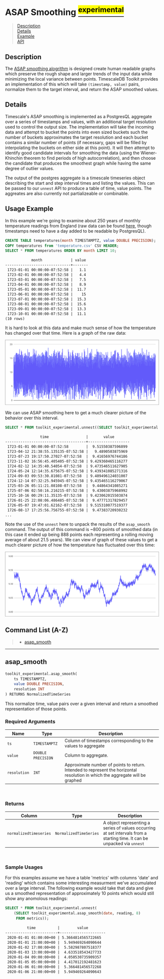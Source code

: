 # ASAP Smoothing [<sup><mark>experimental</mark></sup>](/docs/README.md#tag-notes)

> [Description](#asap-description)<br>
> [Details](#asap-details)<br>
> [Example](#asap-example)<br>
> [API](#asap-api)

## Description <a id="asap-description"></a>

The [ASAP smoothing alogrithm](https://arxiv.org/pdf/1703.00983.pdf) is designed create human readable graphs which preserve the rough shape and larger trends of the input data while minimizing the local variance between points.  TimescaleDB Toolkit provides an implementation of this which will take `(timestamp, value)` pairs, normalize them to the target interval, and return the ASAP smoothed values.

## Details <a id="asap-details"></a>

Timescale's ASAP smoothing is implemented as a PostgresQL aggregate over a series of timestamps and values, with an additional target resolution used to control the output size.  The implementation will take the incoming data and attempt to bucket the points into even sized buckets such the number of buckets approximates the target resolution and each bucket contains a similar number of points (if necessary, gaps will be filled by interpolating the buckets on either side at this point).  It will then attempt to identify good candidate intervals for smoothing the data (using the Wiener-Khinchin theorem to find periods of high autocorrelation), and then choose the candidate that produces the smoothest graph while having the same degree of outlier values.

The output of the postgres aggregate is a timescale timeseries object describing the start and step interval times and listing the values.  This can be passed to our `unnest` API to produce a table of time, value points.  The aggreates are also currently not partializeable or combinable.

## Usage Example <a id="asap-example"></a>

In this example we're going to examine about 250 years of monthly temperature readings from England (raw data can be found [here](http://futuredata.stanford.edu/asap/Temp.csv), though timestamps need to have a day added to be readable by PostgresQL).


```SQL ,ignore
CREATE TABLE temperatures(month TIMESTAMPTZ, value DOUBLE PRECISION);
COPY temperatures from 'temperature.csv' CSV HEADER;
SELECT * FROM temperatures ORDER BY month LIMIT 10;
```
```
            month             | value
------------------------------+-------
 1723-01-01 00:00:00-07:52:58 |   1.1
 1723-02-01 00:00:00-07:52:58 |   4.4
 1723-03-01 00:00:00-07:52:58 |   7.5
 1723-04-01 00:00:00-07:52:58 |   8.9
 1723-05-01 00:00:00-07:52:58 |  11.7
 1723-06-01 00:00:00-07:52:58 |    15
 1723-07-01 00:00:00-07:52:58 |  15.3
 1723-08-01 00:00:00-07:52:58 |  15.6
 1723-09-01 00:00:00-07:52:58 |  13.3
 1723-10-01 00:00:00-07:52:58 |  11.1
(10 rows)
```

It is hard to look at this data and make much sense of how the temperature has changed over that time.  Here is a graph of the raw data:

![Raw data](images/ASAP_raw.png)

We can use ASAP smoothing here to get a much clearer picture of the behavior over this interval.

```SQL ,ignore
SELECT * FROM toolkit_experimental.unnest((SELECT toolkit_experimental.asap_smooth(month, value, 800) FROM temperatures));
```
```
                time                 |       value
-------------------------------------+-------------------
 1723-01-01 00:00:00-07:52:58        |  9.51550387596899
 1723-04-12 21:38:55.135135-07:52:58 |   9.4890503875969
 1723-07-23 19:17:50.27027-07:52:58  |  9.41656976744186
 1723-11-02 16:56:45.405405-07:52:58 | 9.429360465116277
 1724-02-12 14:35:40.54054-07:52:58  | 9.473546511627905
 1724-05-24 12:14:35.675675-07:52:58 | 9.439341085271316
 1724-09-03 09:53:30.81081-07:52:58  | 9.409496124031007
 1724-12-14 07:32:25.945945-07:52:58 | 9.435465116279067
 1725-03-26 05:11:21.08108-07:52:58  |  9.44864341085271
 1725-07-06 02:50:16.216215-07:52:58 |  9.43003875968992
 1725-10-16 00:29:11.35135-07:52:58  | 9.423062015503874
 1726-01-25 22:08:06.486485-07:52:58 |  9.47771317829457
 1726-05-07 19:47:01.62162-07:52:58  | 9.515310077519377
 1726-08-17 17:25:56.756755-07:52:58 |  9.47383720930232
...
```

Note the use of the `unnest` here to unpack the results of the `asap_smooth` command.  The output of this command is ~800 points of smoothed data (in this case it ended up being 888 points each representing a rolling moving average of about 21.5 years).  We can view of graph of these values to get a much clearer picture of how the temperature has fluctuated over this time:

![Smoothed data](images/ASAP_smoothed.png)


## Command List (A-Z) <a id="asap-api"></a>
> - [asap_smooth](#asap_smooth)

---
## **asap_smooth** <a id="asap_smooth"></a>
```SQL ,ignore
toolkit_experimental.asap_smooth(
    ts TIMESTAMPTZ,
    value DOUBLE PRECISION,
    resolution INT
) RETURNS NormalizedTimeSeries
```

This normalize time, value pairs over a given interval and return a smoothed representation of those points.

### Required Arguments <a id="asap-required-arguments"></a>
|Name| Type |Description|
|---|---|---|
| `ts` | `TIMESTAMPTZ` | Column of timestamps corresponding to the values to aggregate |
| `value` | `DOUBLE PRECISION` |  Column to aggregate. |
| `resolution` | `INT` |  Approximate number of points to return.  Intended to represent the horizontal resolution in which the aggregate will be graphed
<br>

### Returns

|Column|Type|Description|
|---|---|---|
| `normalizedtimeseries` | `NormalizedTimeSeries` | A object representing a series of values occurring at set intervals from a starting time.  It can be unpacked via `unnest` |
<br>

### Sample Usages <a id="asap-examples"></a>
For this examples assume we have a table 'metrics' with columns 'date' and 'reading' which contains some interesting measurment we've accumulated over a large interval.  The following example would take that data and give us a smoothed representation of approximately 10 points which would still show any anomolous readings:

<div hidden>

```SQL ,non-transactional
SET TIME ZONE 'UTC';
CREATE TABLE metrics(date TIMESTAMPTZ, reading DOUBLE PRECISION);
INSERT INTO metrics
SELECT
    '2020-1-1 UTC'::timestamptz + make_interval(hours=>foo),
    (5 + 5 * sin(foo / 12.0 * PI()))
    FROM generate_series(1,168) foo;

```

</div>

```SQL
SELECT * FROM toolkit_experimental.unnest(
    (SELECT toolkit_experimental.asap_smooth(date, reading, 8)
     FROM metrics));
```
```output
          time          |        value
------------------------+---------------------
 2020-01-01 01:00:00+00 | 5.3664814565722665
 2020-01-01 21:00:00+00 |  5.949469264090644
 2020-01-02 17:00:00+00 |  5.582987807518377
 2020-01-03 13:00:00+00 |  4.633518543427733
 2020-01-04 09:00:00+00 |  4.050530735909357
 2020-01-05 05:00:00+00 |  4.417012192481623
 2020-01-06 01:00:00+00 |  5.366481456572268
 2020-01-06 21:00:00+00 |  5.949469264090643
```